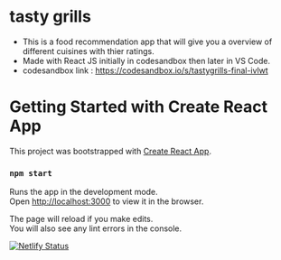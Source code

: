 # tasty grills

- This is a food recommendation app that will give you a overview of different cuisines with thier ratings.
- Made with React JS initially in codesandbox then later in VS Code.
- codesandbox link : https://codesandbox.io/s/tastygrills-final-ivlwt

# Getting Started with Create React App

This project was bootstrapped with [Create React App](https://github.com/facebook/create-react-app).

### `npm start`

Runs the app in the development mode.\
Open [http://localhost:3000](http://localhost:3000) to view it in the browser.

The page will reload if you make edits.\
You will also see any lint errors in the console.

[![Netlify Status](https://api.netlify.com/api/v1/badges/17e73a87-cde2-451c-8ae0-2d580d458f92/deploy-status)](https://app.netlify.com/sites/tastygrills/deploys)